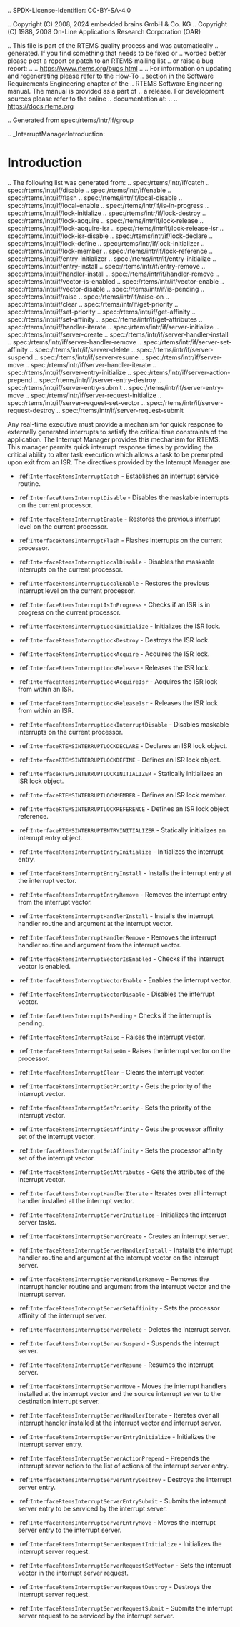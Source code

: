 .. SPDX-License-Identifier: CC-BY-SA-4.0

.. Copyright (C) 2008, 2024 embedded brains GmbH & Co. KG
.. Copyright (C) 1988, 2008 On-Line Applications Research Corporation (OAR)

.. This file is part of the RTEMS quality process and was automatically
.. generated.  If you find something that needs to be fixed or
.. worded better please post a report or patch to an RTEMS mailing list
.. or raise a bug report:
..
.. https://www.rtems.org/bugs.html
..
.. For information on updating and regenerating please refer to the How-To
.. section in the Software Requirements Engineering chapter of the
.. RTEMS Software Engineering manual.  The manual is provided as a part of
.. a release.  For development sources please refer to the online
.. documentation at:
..
.. https://docs.rtems.org

.. Generated from spec:/rtems/intr/if/group

.. _InterruptManagerIntroduction:

Introduction
============

.. The following list was generated from:
.. spec:/rtems/intr/if/catch
.. spec:/rtems/intr/if/disable
.. spec:/rtems/intr/if/enable
.. spec:/rtems/intr/if/flash
.. spec:/rtems/intr/if/local-disable
.. spec:/rtems/intr/if/local-enable
.. spec:/rtems/intr/if/is-in-progress
.. spec:/rtems/intr/if/lock-initialize
.. spec:/rtems/intr/if/lock-destroy
.. spec:/rtems/intr/if/lock-acquire
.. spec:/rtems/intr/if/lock-release
.. spec:/rtems/intr/if/lock-acquire-isr
.. spec:/rtems/intr/if/lock-release-isr
.. spec:/rtems/intr/if/lock-isr-disable
.. spec:/rtems/intr/if/lock-declare
.. spec:/rtems/intr/if/lock-define
.. spec:/rtems/intr/if/lock-initializer
.. spec:/rtems/intr/if/lock-member
.. spec:/rtems/intr/if/lock-reference
.. spec:/rtems/intr/if/entry-initializer
.. spec:/rtems/intr/if/entry-initialize
.. spec:/rtems/intr/if/entry-install
.. spec:/rtems/intr/if/entry-remove
.. spec:/rtems/intr/if/handler-install
.. spec:/rtems/intr/if/handler-remove
.. spec:/rtems/intr/if/vector-is-enabled
.. spec:/rtems/intr/if/vector-enable
.. spec:/rtems/intr/if/vector-disable
.. spec:/rtems/intr/if/is-pending
.. spec:/rtems/intr/if/raise
.. spec:/rtems/intr/if/raise-on
.. spec:/rtems/intr/if/clear
.. spec:/rtems/intr/if/get-priority
.. spec:/rtems/intr/if/set-priority
.. spec:/rtems/intr/if/get-affinity
.. spec:/rtems/intr/if/set-affinity
.. spec:/rtems/intr/if/get-attributes
.. spec:/rtems/intr/if/handler-iterate
.. spec:/rtems/intr/if/server-initialize
.. spec:/rtems/intr/if/server-create
.. spec:/rtems/intr/if/server-handler-install
.. spec:/rtems/intr/if/server-handler-remove
.. spec:/rtems/intr/if/server-set-affinity
.. spec:/rtems/intr/if/server-delete
.. spec:/rtems/intr/if/server-suspend
.. spec:/rtems/intr/if/server-resume
.. spec:/rtems/intr/if/server-move
.. spec:/rtems/intr/if/server-handler-iterate
.. spec:/rtems/intr/if/server-entry-initialize
.. spec:/rtems/intr/if/server-action-prepend
.. spec:/rtems/intr/if/server-entry-destroy
.. spec:/rtems/intr/if/server-entry-submit
.. spec:/rtems/intr/if/server-entry-move
.. spec:/rtems/intr/if/server-request-initialize
.. spec:/rtems/intr/if/server-request-set-vector
.. spec:/rtems/intr/if/server-request-destroy
.. spec:/rtems/intr/if/server-request-submit

Any real-time executive must provide a mechanism for quick response to
externally generated interrupts to satisfy the critical time constraints of the
application.  The Interrupt Manager provides this mechanism for RTEMS. This
manager permits quick interrupt response times by providing the critical
ability to alter task execution which allows a task to be preempted upon exit
from an ISR. The directives provided by the Interrupt Manager are:

* :ref:`InterfaceRtemsInterruptCatch` - Establishes an interrupt service
  routine.

* :ref:`InterfaceRtemsInterruptDisable` - Disables the maskable interrupts on
  the current processor.

* :ref:`InterfaceRtemsInterruptEnable` - Restores the previous interrupt level
  on the current processor.

* :ref:`InterfaceRtemsInterruptFlash` - Flashes interrupts on the current
  processor.

* :ref:`InterfaceRtemsInterruptLocalDisable` - Disables the maskable interrupts
  on the current processor.

* :ref:`InterfaceRtemsInterruptLocalEnable` - Restores the previous interrupt
  level on the current processor.

* :ref:`InterfaceRtemsInterruptIsInProgress` - Checks if an ISR is in progress
  on the current processor.

* :ref:`InterfaceRtemsInterruptLockInitialize` - Initializes the ISR lock.

* :ref:`InterfaceRtemsInterruptLockDestroy` - Destroys the ISR lock.

* :ref:`InterfaceRtemsInterruptLockAcquire` - Acquires the ISR lock.

* :ref:`InterfaceRtemsInterruptLockRelease` - Releases the ISR lock.

* :ref:`InterfaceRtemsInterruptLockAcquireIsr` - Acquires the ISR lock from
  within an ISR.

* :ref:`InterfaceRtemsInterruptLockReleaseIsr` - Releases the ISR lock from
  within an ISR.

* :ref:`InterfaceRtemsInterruptLockInterruptDisable` - Disables maskable
  interrupts on the current processor.

* :ref:`InterfaceRTEMSINTERRUPTLOCKDECLARE` - Declares an ISR lock object.

* :ref:`InterfaceRTEMSINTERRUPTLOCKDEFINE` - Defines an ISR lock object.

* :ref:`InterfaceRTEMSINTERRUPTLOCKINITIALIZER` - Statically initializes an ISR
  lock object.

* :ref:`InterfaceRTEMSINTERRUPTLOCKMEMBER` - Defines an ISR lock member.

* :ref:`InterfaceRTEMSINTERRUPTLOCKREFERENCE` - Defines an ISR lock object
  reference.

* :ref:`InterfaceRTEMSINTERRUPTENTRYINITIALIZER` - Statically initializes an
  interrupt entry object.

* :ref:`InterfaceRtemsInterruptEntryInitialize` - Initializes the interrupt
  entry.

* :ref:`InterfaceRtemsInterruptEntryInstall` - Installs the interrupt entry at
  the interrupt vector.

* :ref:`InterfaceRtemsInterruptEntryRemove` - Removes the interrupt entry from
  the interrupt vector.

* :ref:`InterfaceRtemsInterruptHandlerInstall` - Installs the interrupt handler
  routine and argument at the interrupt vector.

* :ref:`InterfaceRtemsInterruptHandlerRemove` - Removes the interrupt handler
  routine and argument from the interrupt vector.

* :ref:`InterfaceRtemsInterruptVectorIsEnabled` - Checks if the interrupt
  vector is enabled.

* :ref:`InterfaceRtemsInterruptVectorEnable` - Enables the interrupt vector.

* :ref:`InterfaceRtemsInterruptVectorDisable` - Disables the interrupt vector.

* :ref:`InterfaceRtemsInterruptIsPending` - Checks if the interrupt is pending.

* :ref:`InterfaceRtemsInterruptRaise` - Raises the interrupt vector.

* :ref:`InterfaceRtemsInterruptRaiseOn` - Raises the interrupt vector on the
  processor.

* :ref:`InterfaceRtemsInterruptClear` - Clears the interrupt vector.

* :ref:`InterfaceRtemsInterruptGetPriority` - Gets the priority of the
  interrupt vector.

* :ref:`InterfaceRtemsInterruptSetPriority` - Sets the priority of the
  interrupt vector.

* :ref:`InterfaceRtemsInterruptGetAffinity` - Gets the processor affinity set
  of the interrupt vector.

* :ref:`InterfaceRtemsInterruptSetAffinity` - Sets the processor affinity set
  of the interrupt vector.

* :ref:`InterfaceRtemsInterruptGetAttributes` - Gets the attributes of the
  interrupt vector.

* :ref:`InterfaceRtemsInterruptHandlerIterate` - Iterates over all interrupt
  handler installed at the interrupt vector.

* :ref:`InterfaceRtemsInterruptServerInitialize` - Initializes the interrupt
  server tasks.

* :ref:`InterfaceRtemsInterruptServerCreate` - Creates an interrupt server.

* :ref:`InterfaceRtemsInterruptServerHandlerInstall` - Installs the interrupt
  handler routine and argument at the interrupt vector on the interrupt server.

* :ref:`InterfaceRtemsInterruptServerHandlerRemove` - Removes the interrupt
  handler routine and argument from the interrupt vector and the interrupt
  server.

* :ref:`InterfaceRtemsInterruptServerSetAffinity` - Sets the processor affinity
  of the interrupt server.

* :ref:`InterfaceRtemsInterruptServerDelete` - Deletes the interrupt server.

* :ref:`InterfaceRtemsInterruptServerSuspend` - Suspends the interrupt server.

* :ref:`InterfaceRtemsInterruptServerResume` - Resumes the interrupt server.

* :ref:`InterfaceRtemsInterruptServerMove` - Moves the interrupt handlers
  installed at the interrupt vector and the source interrupt server to the
  destination interrupt server.

* :ref:`InterfaceRtemsInterruptServerHandlerIterate` - Iterates over all
  interrupt handler installed at the interrupt vector and interrupt server.

* :ref:`InterfaceRtemsInterruptServerEntryInitialize` - Initializes the
  interrupt server entry.

* :ref:`InterfaceRtemsInterruptServerActionPrepend` - Prepends the interrupt
  server action to the list of actions of the interrupt server entry.

* :ref:`InterfaceRtemsInterruptServerEntryDestroy` - Destroys the interrupt
  server entry.

* :ref:`InterfaceRtemsInterruptServerEntrySubmit` - Submits the interrupt
  server entry to be serviced by the interrupt server.

* :ref:`InterfaceRtemsInterruptServerEntryMove` - Moves the interrupt server
  entry to the interrupt server.

* :ref:`InterfaceRtemsInterruptServerRequestInitialize` - Initializes the
  interrupt server request.

* :ref:`InterfaceRtemsInterruptServerRequestSetVector` - Sets the interrupt
  vector in the interrupt server request.

* :ref:`InterfaceRtemsInterruptServerRequestDestroy` - Destroys the interrupt
  server request.

* :ref:`InterfaceRtemsInterruptServerRequestSubmit` - Submits the interrupt
  server request to be serviced by the interrupt server.
